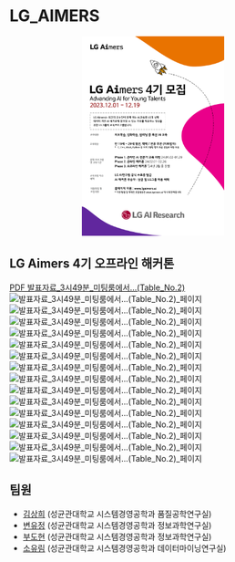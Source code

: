 # LG_AIMERS
<p align='center'>
    <img src='poster.png' width='250' height='350'>
</p>

## LG Aimers 4기 오프라인 해커톤
[PDF 발표자료_3시49분_미팅룸에서...(Table_No.2)](LG_Aimers_4기_팀_3시49분_미팅룸에서...(Table_No.2).pdf)
![발표자료_3시49분_미팅룸에서...(Table_No.2)_페이지](https://github.com/DohyunBu/LG-AIMERS_03-49_at_meetingroom..._Table_No.2/발표자료/LG_Aimers_4기_팀_3시49분_미팅룸에서...(Table_No.2)_페이지_01.jpg)
![발표자료_3시49분_미팅룸에서...(Table_No.2)_페이지](https://github.com/DohyunBu/LG-AIMERS_03-49_at_meetingroom..._Table_No.2/발표자료/LG_Aimers_4기_팀_3시49분_미팅룸에서...(Table_No.2)_페이지_02.jpg)
![발표자료_3시49분_미팅룸에서...(Table_No.2)_페이지](https://github.com/DohyunBu/LG-AIMERS_03-49_at_meetingroom..._Table_No.2/발표자료/LG_Aimers_4기_팀_3시49분_미팅룸에서...(Table_No.2)_페이지_03.jpg)
![발표자료_3시49분_미팅룸에서...(Table_No.2)_페이지](https://github.com/DohyunBu/LG-AIMERS_03-49_at_meetingroom..._Table_No.2/발표자료/LG_Aimers_4기_팀_3시49분_미팅룸에서...(Table_No.2)_페이지_04.jpg)
![발표자료_3시49분_미팅룸에서...(Table_No.2)_페이지](https://github.com/DohyunBu/LG-AIMERS_03-49_at_meetingroom..._Table_No.2/발표자료/LG_Aimers_4기_팀_3시49분_미팅룸에서...(Table_No.2)_페이지_05.jpg)
![발표자료_3시49분_미팅룸에서...(Table_No.2)_페이지](https://github.com/DohyunBu/LG-AIMERS_03-49_at_meetingroom..._Table_No.2/발표자료/LG_Aimers_4기_팀_3시49분_미팅룸에서...(Table_No.2)_페이지_06.jpg)
![발표자료_3시49분_미팅룸에서...(Table_No.2)_페이지](https://github.com/DohyunBu/LG-AIMERS_03-49_at_meetingroom..._Table_No.2/발표자료/LG_Aimers_4기_팀_3시49분_미팅룸에서...(Table_No.2)_페이지_07.jpg)
![발표자료_3시49분_미팅룸에서...(Table_No.2)_페이지](https://github.com/DohyunBu/LG-AIMERS_03-49_at_meetingroom..._Table_No.2/발표자료/LG_Aimers_4기_팀_3시49분_미팅룸에서...(Table_No.2)_페이지_08.jpg)
![발표자료_3시49분_미팅룸에서...(Table_No.2)_페이지](https://github.com/DohyunBu/LG-AIMERS_03-49_at_meetingroom..._Table_No.2/발표자료/LG_Aimers_4기_팀_3시49분_미팅룸에서...(Table_No.2)_페이지_09.jpg)
![발표자료_3시49분_미팅룸에서...(Table_No.2)_페이지](https://github.com/DohyunBu/LG-AIMERS_03-49_at_meetingroom..._Table_No.2/발표자료/LG_Aimers_4기_팀_3시49분_미팅룸에서...(Table_No.2)_페이지_10.jpg)
![발표자료_3시49분_미팅룸에서...(Table_No.2)_페이지](https://github.com/DohyunBu/LG-AIMERS_03-49_at_meetingroom..._Table_No.2/발표자료/LG_Aimers_4기_팀_3시49분_미팅룸에서...(Table_No.2)_페이지_11.jpg)
![발표자료_3시49분_미팅룸에서...(Table_No.2)_페이지](https://github.com/DohyunBu/LG-AIMERS_03-49_at_meetingroom..._Table_No.2/발표자료/LG_Aimers_4기_팀_3시49분_미팅룸에서...(Table_No.2)_페이지_12.jpg)
![발표자료_3시49분_미팅룸에서...(Table_No.2)_페이지](https://github.com/DohyunBu/LG-AIMERS_03-49_at_meetingroom..._Table_No.2/발표자료/LG_Aimers_4기_팀_3시49분_미팅룸에서...(Table_No.2)_페이지_13.jpg)
![발표자료_3시49분_미팅룸에서...(Table_No.2)_페이지](https://github.com/DohyunBu/LG-AIMERS_03-49_at_meetingroom..._Table_No.2/발표자료/LG_Aimers_4기_팀_3시49분_미팅룸에서...(Table_No.2)_페이지_14.jpg)
![발표자료_3시49분_미팅룸에서...(Table_No.2)_페이지](https://github.com/DohyunBu/LG-AIMERS_03-49_at_meetingroom..._Table_No.2/발표자료/LG_Aimers_4기_팀_3시49분_미팅룸에서...(Table_No.2)_페이지_15.jpg)


## 팀원
- [김상희](https://github.com/cecksh) (성균관대학교 시스템경영공학과 품질공학연구실)
- [변유정](https://github.com/HBHBYJYJ) (성균관대학교 시스템경영공학과 정보과학연구실)
- [부도현](https://github.com/DohyunBu) (성균관대학교 시스템경영공학과 정보과학연구실)
- [소유림](https://github.com/sosum22) (성균관대학교 시스템경영공학과 데이터마이닝연구실)

